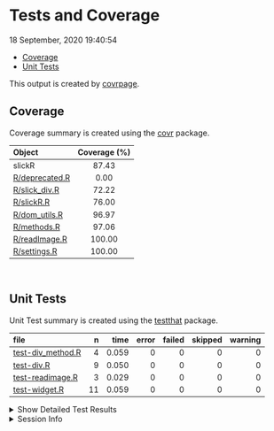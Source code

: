Tests and Coverage
================
18 September, 2020 19:40:54

  - [Coverage](#coverage)
  - [Unit Tests](#unit-tests)

This output is created by
[covrpage](https://github.com/metrumresearchgroup/covrpage).

## Coverage

Coverage summary is created using the
[covr](https://github.com/r-lib/covr) package.

| Object                              | Coverage (%) |
| :---------------------------------- | :----------: |
| slickR                              |    87.43     |
| [R/deprecated.R](../R/deprecated.R) |     0.00     |
| [R/slick\_div.R](../R/slick_div.R)  |    72.22     |
| [R/slickR.R](../R/slickR.R)         |    76.00     |
| [R/dom\_utils.R](../R/dom_utils.R)  |    96.97     |
| [R/methods.R](../R/methods.R)       |    97.06     |
| [R/readImage.R](../R/readImage.R)   |    100.00    |
| [R/settings.R](../R/settings.R)     |    100.00    |

<br>

## Unit Tests

Unit Test summary is created using the
[testthat](https://github.com/r-lib/testthat) package.

| file                                             |  n |  time | error | failed | skipped | warning |
| :----------------------------------------------- | -: | ----: | ----: | -----: | ------: | ------: |
| [test-div\_method.R](testthat/test-div_method.R) |  4 | 0.059 |     0 |      0 |       0 |       0 |
| [test-div.R](testthat/test-div.R)                |  9 | 0.050 |     0 |      0 |       0 |       0 |
| [test-readimage.R](testthat/test-readimage.R)    |  3 | 0.029 |     0 |      0 |       0 |       0 |
| [test-widget.R](testthat/test-widget.R)          | 11 | 0.059 |     0 |      0 |       0 |       0 |

<details closed>

<summary> Show Detailed Test Results </summary>

| file                                                     | context     | test                                       | status | n |  time |
| :------------------------------------------------------- | :---------- | :----------------------------------------- | :----- | -: | ----: |
| [test-div\_method.R](testthat/test-div_method.R#L8_L11)  | div methods | slick div method: shiny.tag                | PASS   | 1 | 0.044 |
| [test-div\_method.R](testthat/test-div_method.R#L15_L18) | div methods | slick div method: list                     | PASS   | 1 | 0.002 |
| [test-div\_method.R](testthat/test-div_method.R#L22_L29) | div methods | slick div method: list with link           | PASS   | 1 | 0.010 |
| [test-div\_method.R](testthat/test-div_method.R#L33_L39) | div methods | slick div method: xml                      | PASS   | 1 | 0.003 |
| [test-div.R](testthat/test-div.R#L8_L11)                 | divs        | slick div types: img default               | PASS   | 1 | 0.002 |
| [test-div.R](testthat/test-div.R#L15_L18)                | divs        | slick div types: img vector                | PASS   | 1 | 0.003 |
| [test-div.R](testthat/test-div.R#L22_L25)                | divs        | slick div types: img file                  | PASS   | 1 | 0.021 |
| [test-div.R](testthat/test-div.R#L29_L36)                | divs        | slick div types: img link                  | PASS   | 1 | 0.002 |
| [test-div.R](testthat/test-div.R#L40_L43)                | divs        | slick div types: p                         | PASS   | 1 | 0.001 |
| [test-div.R](testthat/test-div.R#L47_L50)                | divs        | slick div types: iframe                    | PASS   | 1 | 0.002 |
| [test-div.R](testthat/test-div.R#L58_L71)                | divs        | slick list: dots                           | PASS   | 1 | 0.004 |
| [test-div.R](testthat/test-div.R#L75_L88)                | divs        | slick list: list                           | PASS   | 1 | 0.010 |
| [test-div.R](testthat/test-div.R#L94_L98)                | divs        | slick outer div: wrap div                  | PASS   | 1 | 0.005 |
| [test-readimage.R](testthat/test-readimage.R#L6_L9)      | read images | slick div method: png                      | PASS   | 1 | 0.009 |
| [test-readimage.R](testthat/test-readimage.R#L13_L16)    | read images | slick div method: svg                      | PASS   | 1 | 0.002 |
| [test-readimage.R](testthat/test-readimage.R#L21_L23)    | read images | slick div method: svg not standalone       | PASS   | 1 | 0.018 |
| [test-widget.R](testthat/test-widget.R#L20_L24)          | widget      | slickR widget: default                     | PASS   | 1 | 0.004 |
| [test-widget.R](testthat/test-widget.R#L28_L32)          | widget      | slickR widget: shiny.tag                   | PASS   | 1 | 0.004 |
| [test-widget.R](testthat/test-widget.R#L36_L40)          | widget      | slickR widget: css height                  | PASS   | 1 | 0.004 |
| [test-widget.R](testthat/test-widget.R#L48_L50)          | widget      | combining slickR: stack                    | PASS   | 1 | 0.002 |
| [test-widget.R](testthat/test-widget.R#L54_L56)          | widget      | combining slickR: synch                    | PASS   | 1 | 0.003 |
| [test-widget.R](testthat/test-widget.R#L60_L64)          | widget      | combining slickR: same name                | PASS   | 1 | 0.003 |
| [test-widget.R](testthat/test-widget.R#L68_L72)          | widget      | combining slickR: stack with setting       | PASS   | 1 | 0.003 |
| [test-widget.R](testthat/test-widget.R#L80)              | widget      | slickR settings: add dots                  | PASS   | 1 | 0.002 |
| [test-widget.R](testthat/test-widget.R#L84_L86)          | widget      | slickR settings: add setting to wrong side | PASS   | 1 | 0.008 |
| [test-widget.R](testthat/test-widget.R#L90_L93)          | widget      | slickR settings: bad name                  | PASS   | 1 | 0.008 |
| [test-widget.R](testthat/test-widget.R#L97_L100)         | widget      | slickR settings: bad class                 | PASS   | 1 | 0.018 |

</details>

<details>

<summary> Session Info </summary>

| Field    | Value                             |                                                                                                                                                                                                                                                                |
| :------- | :-------------------------------- | :------------------------------------------------------------------------------------------------------------------------------------------------------------------------------------------------------------------------------------------------------------- |
| Version  | R version 4.0.2 (2020-06-22)      |                                                                                                                                                                                                                                                                |
| Platform | x86\_64-apple-darwin17.0 (64-bit) | <a href="https://github.com/yonicd/slickR/commit/e6f0845e583da6370c38cb95c2ba1be4e7404400/checks" target="_blank"><span title="Built on Github Actions">![](https://github.com/metrumresearchgroup/covrpage/blob/actions/inst/logo/gh.png?raw=true)</span></a> |
| Running  | macOS Catalina 10.15.6            |                                                                                                                                                                                                                                                                |
| Language | en\_US                            |                                                                                                                                                                                                                                                                |
| Timezone | UTC                               |                                                                                                                                                                                                                                                                |

| Package  | Version |
| :------- | :------ |
| testthat | 2.3.2   |
| covr     | 3.3.2   |
| covrpage | 0.0.71  |

</details>

<!--- Final Status : pass --->
